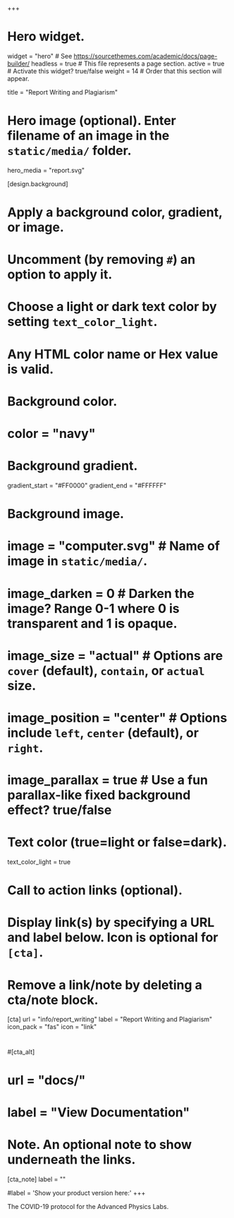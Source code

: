 +++
# Hero widget.
widget = "hero"  # See https://sourcethemes.com/academic/docs/page-builder/
headless = true  # This file represents a page section.
active = true  # Activate this widget? true/false
weight = 14  # Order that this section will appear.

title = "Report Writing and Plagiarism"

# Hero image (optional). Enter filename of an image in the `static/media/` folder.
hero_media = "report.svg"


[design.background]
  # Apply a background color, gradient, or image.
  #   Uncomment (by removing `#`) an option to apply it.
  #   Choose a light or dark text color by setting `text_color_light`.
  #   Any HTML color name or Hex value is valid.

  # Background color.
  # color = "navy"

  # Background gradient.
  gradient_start = "#FF0000"
  gradient_end = "#FFFFFF"

  # Background image.
  # image = "computer.svg"  # Name of image in `static/media/`.
  # image_darken = 0  # Darken the image? Range 0-1 where 0 is transparent and 1 is opaque.
  # image_size = "actual"  #  Options are `cover` (default), `contain`, or `actual` size.
  # image_position = "center"  # Options include `left`, `center` (default), or `right`.
  # image_parallax = true  # Use a fun parallax-like fixed background effect? true/false

  # Text color (true=light or false=dark).
  text_color_light = true

# Call to action links (optional).
#   Display link(s) by specifying a URL and label below. Icon is optional for `[cta]`.
#   Remove a link/note by deleting a cta/note block.
[cta]
  url = "info/report_writing"
  label = "Report Writing and Plagiarism"
  icon_pack = "fas"
  icon = "link"

#  
#[cta_alt]
#  url = "docs/"
#  label = "View Documentation"

# Note. An optional note to show underneath the links.
[cta_note]
 label = ""


#label = '<span class="js-github-release" data-repo="gcushen/hugo-academic">Show your product version here:<!-- V --></span>'
+++

The COVID-19 protocol for the Advanced Physics Labs.
